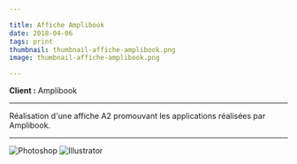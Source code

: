 ```yaml
---

title: Affiche Amplibook
date: 2018-04-06
tags: print
thumbnail: thumbnail-affiche-amplibook.png
image: thumbnail-affiche-amplibook.png

---
```


**Client :** Amplibook

___

Réalisation d'une affiche A2 promouvant les applications réalisées par Amplibook.

---

![Photoshop](/images/icons/photoshop.svg)
![Illustrator](/images/icons/illustrator.svg)
